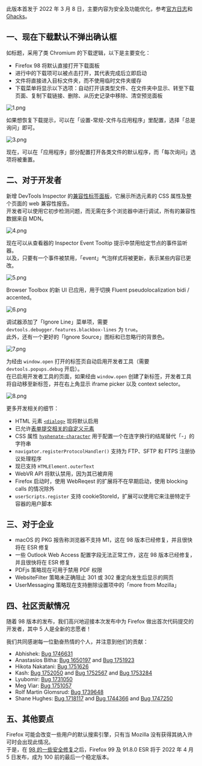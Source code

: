 此版本首发于 2022 年 3 月 8 日，主要内容为安全及功能优化，参考[官方日志](https://www.mozilla.org/en-US/firefox/98.0/releasenotes/)和 [Ghacks](https://www.ghacks.net/2022/03/08/mozilla-firefox-98-0-here-is-what-is-new/)。

## 一、现在下载默认不弹出确认框

如标题，采用了类 Chromium 的下载逻辑，以下是主要变化：

+ Firefox 98 将默认直接打开下载面板
+ 进行中的下载项可以被点击打开，其代表完成后立即启动
+ 文件将直接进入目标文件夹，而不使用临时文件夹缓存
+ 下载菜单将显示以下选项：自动打开该类型文件、在文件夹中显示、转至下载页面、复制下载链接、删除、从历史记录中移除、清空预览面板

![1.png](https://s2.loli.net/2022/03/09/CM9VtYBxjrFQTKg.png)

如果想恢复下载提示，可以在「设置-常规-文件与应用程序」里配置，选择「总是询问」即可。

![3.png](https://s2.loli.net/2022/03/11/iAjveSqsf3Yr9LJ.png)

现在，可以在「应用程序」部分配置打开各类文件的默认程序，而「每次询问」选项将被重置。

## 二、对于开发者

新增 DevTools Inspector 的[兼容性标签面板](https://firefox-source-docs.mozilla.org/devtools-user/page_inspector/ui_tour/index.html#compatibility-view)，它展示所选元素的 CSS 属性及整个页面的 web 兼容性报告。  
开发者可以使用它初步检测问题，而无需在多个浏览器中进行调试，所有的兼容性数据来自 MDN。

![4.png](https://s2.loli.net/2022/03/11/SI8JK6W2VCEyjde.png)

现在可以从查看器的 Inspector Event Tooltip 提示中禁用给定节点的事件监听器。  
以及，只要有一个事件被禁用，「event」气泡样式将被更新，表示某些内容已更改。

![5.png](https://s2.loli.net/2022/03/11/psIWZM5HOSyQ3Uu.png)

Browser Toolbox 的新 UI 已应用，用于切换 Fluent pseudolocalization bidi / accented。

![6.png](https://s2.loli.net/2022/03/11/dlej1kZgDmzMc3u.png)

调试器添加了「Ignore Line」菜单项，需要 `devtools.debugger.features.blackbox-lines` 为 `true`。  
此外，还有一个更好的「Ignore Source」图标和已忽略行的背景色。

![7.png](https://s2.loli.net/2022/03/11/JD9dEQIwtqCzl3h.png)

为经由 `window.open` 打开的标签页自动启用开发者工具（需要 `devtools.popups.debug` 开启）。  
在已启用开发者工具的页面，如果经由 `window.open` 创建了新标签，开发者工具将自动移至新标签，并在右上角显示 iframe picker 以及 context selector。

![8.png](https://s2.loli.net/2022/03/11/5Yv1ACbNhQ92cmn.png)

更多开发相关的细节：

+ HTML 元素 [`<dialog>`](https://developer.mozilla.org/en-US/docs/Web/HTML/Element/dialog) 现将默认启用
+ 已允许[表单提交相关的自定义元素](https://html.spec.whatwg.org/#custom-elements)
+ CSS 属性 [`hyphenate-character`](https://developer.mozilla.org/en-US/docs/Web/CSS/hyphenate-character) 用于配置一个在连字换行的结尾替代「-」的字符串
+ `navigator.registerProtocolHandler()` 支持为 FTP、SFTP 和 FTPS 注册协议处理程序
+ 现已支持 `HTMLElement.outerText`
+ WebVR API 将默认禁用，因为其已被弃用
+ Firefox 启动时，使用 WebReqest 的扩展将不在早期启动，使用 blocking calls 的情况除外
+ `userScripts.register` 支持 cookieStoreId，扩展可以使用它来注册特定于容器的用户脚本

## 三、对于企业

+ macOS 的 PKG 报告称浏览器不支持 M1，这在 98 版本已经修复，并且很快将在 ESR 修复
+ 一些 Outlook Web Access 配置字段无法正常工作，这在 98 版本已经修复，并且很快将在 ESR 修复
+ PDFjs 策略现在可用于禁用 PDF 权限
+ WebsiteFilter 策略未正确阻止 301 或 302 重定向发生后显示的网页
+ UserMessaging 策略现在支持删除设置项中的「more from Mozilla」

## 四、社区贡献情况

随着 98 版本的发布，我们高兴地迎接本次发布中为 Firefox 做出首次代码提交的开发者，其中 5 人是全新的志愿者！

我们共同感谢每一位勤奋热情的个人，并注意到他们的贡献：

- Abhishek: [Bug 1746631](https://bugzilla.mozilla.org/show_bug.cgi?id=1746631)
- Anastasios Bitha: [Bug 1650197](https://bugzilla.mozilla.org/show_bug.cgi?id=1650197) and [Bug 1751923](https://bugzilla.mozilla.org/show_bug.cgi?id=1751923)
- Hikota Nakatani: [Bug 1751626](https://bugzilla.mozilla.org/show_bug.cgi?id=1751626)
- Kash: [Bug 1752050](https://bugzilla.mozilla.org/show_bug.cgi?id=1752050) and [Bug 1752567](https://bugzilla.mozilla.org/show_bug.cgi?id=1752567) and [Bug 1753284](https://bugzilla.mozilla.org/show_bug.cgi?id=1753284)
- Lyubomir: [Bug 1731050](https://bugzilla.mozilla.org/show_bug.cgi?id=1731050)
- Meg Viar: [Bug 1751057](https://bugzilla.mozilla.org/show_bug.cgi?id=1751057)
- Rolf Martin Glomsrud: [Bug 1739648](https://bugzilla.mozilla.org/show_bug.cgi?id=1739648)
- Shane Hughes: [Bug 1718117](https://bugzilla.mozilla.org/show_bug.cgi?id=1718117) and [Bug 1744366](https://bugzilla.mozilla.org/show_bug.cgi?id=1744366) and [Bug 1747250](https://bugzilla.mozilla.org/show_bug.cgi?id=1747250)

## 五、其他要点

Firefox 可能会改变一些用户的默认搜索引擎，只有当 Mozilla 没有获得其纳入许可时会出现此情况。  
于是，在 [98 的一些安全修复](https://www.mozilla.org/en-US/security/advisories/mfsa2022-10/)之后，Firefox 99 及 91.8.0 ESR 将于 2022 年 4 月 5 日发布，成为 100 前的最后一个稳定版本。